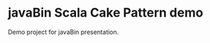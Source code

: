 javaBin Scala Cake Pattern demo
===============================

Demo project for javaBin presentation.